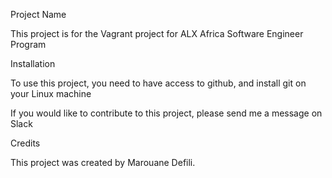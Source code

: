 Project Name

This project is for the Vagrant project for ALX Africa Software Engineer Program

Installation

To use this project, you need to have access to github, and  install git on your Linux machine


If you would like to contribute to this project, please send me a message on Slack

Credits

This project was created by Marouane Defili.